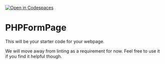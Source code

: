 [![Open in Codespaces](https://classroom.github.com/assets/launch-codespace-7f7980b617ed060a017424585567c406b6ee15c891e84e1186181d67ecf80aa0.svg)](https://classroom.github.com/open-in-codespaces?assignment_repo_id=15173829)
# PHPFormPage

This will be your starter code for your webpage.

We will move away from linting as a requirement for now.  Feel free to use it if you find it helpful though.
